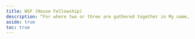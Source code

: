 ```yaml
---
title: WSF (House Fellowship)
description: “For where two or three are gathered together in My name, I am there in the midst of them.” Matt. 18:20.
aside: true
toc: true
---
```


